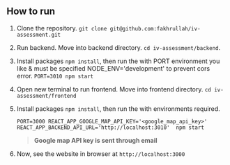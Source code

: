 ## How to run

1. Clone the repository. `git clone git@github.com:fakhrullah/iv-assessment.git`
2. Run backend. Move into backend directory. `cd iv-assessment/backend`.
3. Install packages `npm install`, then run the with PORT environment you like
    & must be specified NODE_ENV='development' to prevent cors error. `PORT=3010 npm start`
4. Open new terminal to run frontend. Move into frontend directory. `cd iv-assessment/frontend`
5. Install packages `npm install`, then run the with environments required. 
   
    ```console
    PORT=3000 REACT_APP_GOOGLE_MAP_API_KEY='<google_map_api_key>' REACT_APP_BACKEND_API_URL='http://localhost:3010'  npm start
    ```

    > **Google map API key is sent through email**

6. Now, see the website in browser at `http://localhost:3000`

